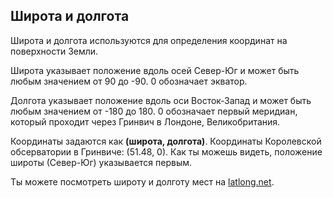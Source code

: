 ## Широта и долгота

Широта и долгота используются для определения координат на поверхности Земли.

Широта указывает положение вдоль осей Север-Юг и может быть любым значением от 90 до -90. 0 обозначает экватор.

Долгота указывает положение вдоль оси Восток-Запад и может быть любым значением от -180 до 180. 0 обозначает первый меридиан, который проходит через Гринвич в Лондоне, Великобритания.

Координаты задаются как **(широта, долгота)**. Координаты Королевской обсерватории в Гринвиче: (51.48, 0). Как ты можешь видеть, положение широты (Север-Юг) указывается первым.

Ты можете посмотреть широту и долготу мест на [latlong.net](http://www.latlong.net/).